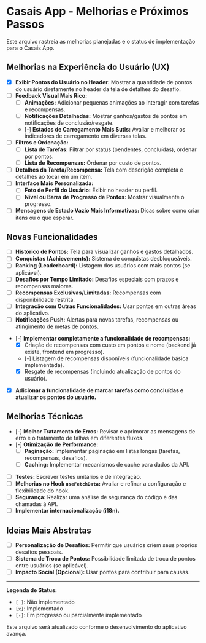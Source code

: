 # Casais App - Melhorias e Próximos Passos

Este arquivo rastreia as melhorias planejadas e o status de implementação para o Casais App.

## Melhorias na Experiência do Usuário (UX)

- [x] **Exibir Pontos do Usuário no Header:** Mostrar a quantidade de pontos do usuário diretamente no header da tela de detalhes do desafio.
- [ ] **Feedback Visual Mais Rico:**
  - [ ] **Animações:** Adicionar pequenas animações ao interagir com tarefas e recompensas.
  - [ ] **Notificações Detalhadas:** Mostrar ganhos/gastos de pontos em notificações de conclusão/resgate.
  - [-] **Estados de Carregamento Mais Sutis:** Avaliar e melhorar os indicadores de carregamento em diversas telas.
- [ ] **Filtros e Ordenação:**
  - [ ] **Lista de Tarefas:** Filtrar por status (pendentes, concluídas), ordenar por pontos.
  - [ ] **Lista de Recompensas:** Ordenar por custo de pontos.
- [ ] **Detalhes da Tarefa/Recompensa:** Tela com descrição completa e detalhes ao tocar em um item.
- [ ] **Interface Mais Personalizada:**
  - [ ] **Foto de Perfil do Usuário:** Exibir no header ou perfil.
  - [ ] **Nível ou Barra de Progresso de Pontos:** Mostrar visualmente o progresso.
- [ ] **Mensagens de Estado Vazio Mais Informativas:** Dicas sobre como criar itens ou o que esperar.

## Novas Funcionalidades

- [ ] **Histórico de Pontos:** Tela para visualizar ganhos e gastos detalhados.
- [ ] **Conquistas (Achievements):** Sistema de conquistas desbloqueáveis.
- [ ] **Ranking (Leaderboard):** Listagem dos usuários com mais pontos (se aplicável).
- [ ] **Desafios por Tempo Limitado:** Desafios especiais com prazos e recompensas maiores.
- [ ] **Recompensas Exclusivas/Limitadas:** Recompensas com disponibilidade restrita.
- [ ] **Integração com Outras Funcionalidades:** Usar pontos em outras áreas do aplicativo.
- [ ] **Notificações Push:** Alertas para novas tarefas, recompensas ou atingimento de metas de pontos.
- [-] **Implementar completamente a funcionalidade de recompensas:**
  - [x] Criação de recompensas com custo em pontos e nome (backend já existe, frontend em progresso).
  - [-] Listagem de recompensas disponíveis (funcionalidade básica implementada).
  - [x] Resgate de recompensas (incluindo atualização de pontos do usuário).
- [x] **Adicionar a funcionalidade de marcar tarefas como concluídas e atualizar os pontos do usuário.**

## Melhorias Técnicas

- [-] **Melhor Tratamento de Erros:** Revisar e aprimorar as mensagens de erro e o tratamento de falhas em diferentes fluxos.
- [-] **Otimização de Performance:**
  - [ ] **Paginação:** Implementar paginação em listas longas (tarefas, recompensas, desafios).
  - [ ] **Caching:** Implementar mecanismos de cache para dados da API.
- [ ] **Testes:** Escrever testes unitários e de integração.
- [ ] **Melhorias no Hook `useFetchData`:** Avaliar e refinar a configuração e flexibilidade do hook.
- [ ] **Segurança:** Realizar uma análise de segurança do código e das chamadas à API.
- [ ] **Implementar internacionalização (i18n).**

## Ideias Mais Abstratas

- [ ] **Personalização de Desafios:** Permitir que usuários criem seus próprios desafios pessoais.
- [ ] **Sistema de Troca de Pontos:** Possibilidade limitada de troca de pontos entre usuários (se aplicável).
- [ ] **Impacto Social (Opcional):** Usar pontos para contribuir para causas.

---

**Legenda de Status:**

- `[ ]`: Não implementado
- `[x]`: Implementado
- `[-]`: Em progresso ou parcialmente implementado

Este arquivo será atualizado conforme o desenvolvimento do aplicativo avança.
